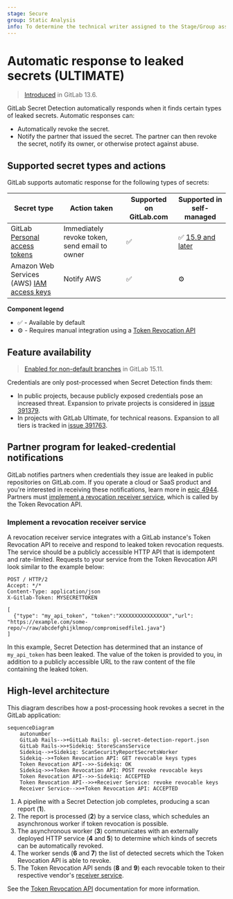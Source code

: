 ```yaml
---
stage: Secure
group: Static Analysis
info: To determine the technical writer assigned to the Stage/Group associated with this page, see https://about.gitlab.com/handbook/product/ux/technical-writing/#assignments
---
```


# Automatic response to leaked secrets **(ULTIMATE)**

> [Introduced](https://gitlab.com/groups/gitlab-org/-/epics/4639) in GitLab 13.6.

GitLab Secret Detection automatically responds when it finds certain types of leaked secrets.
Automatic responses can:

- Automatically revoke the secret.
- Notify the partner that issued the secret. The partner can then revoke the secret, notify its owner, or otherwise protect against abuse.

## Supported secret types and actions

GitLab supports automatic response for the following types of secrets:

| Secret type | Action taken | Supported on GitLab.com | Supported in self-managed |
| ----- | --- | --- | --- |
| GitLab [Personal access tokens](../../profile/personal_access_tokens.md) | Immediately revoke token, send email to owner | ✅ | ✅ [15.9 and later](https://gitlab.com/gitlab-org/gitlab/-/issues/371658) |
| Amazon Web Services (AWS) [IAM access keys](https://docs.aws.amazon.com/IAM/latest/UserGuide/id_credentials_access-keys.html) | Notify AWS | ✅ | ⚙ |

**Component legend**

- ✅ - Available by default
- ⚙ - Requires manual integration using a [Token Revocation API](../../../development/sec/token_revocation_api.md)

## Feature availability

> [Enabled for non-default branches](https://gitlab.com/gitlab-org/gitlab/-/issues/299212) in GitLab 15.11.

Credentials are only post-processed when Secret Detection finds them:

- In public projects, because publicly exposed credentials pose an increased threat. Expansion to private projects is considered in [issue 391379](https://gitlab.com/gitlab-org/gitlab/-/issues/391379).
- In projects with GitLab Ultimate, for technical reasons. Expansion to all tiers is tracked in [issue 391763](https://gitlab.com/gitlab-org/gitlab/-/issues/391763).

## Partner program for leaked-credential notifications

GitLab notifies partners when credentials they issue are leaked in public repositories on GitLab.com.
If you operate a cloud or SaaS product and you're interested in receiving these notifications, learn more in [epic 4944](https://gitlab.com/groups/gitlab-org/-/epics/4944).
Partners must [implement a revocation receiver service](#implement-a-revocation-receiver-service),
which is called by the Token Revocation API.

### Implement a revocation receiver service

A revocation receiver service integrates with a GitLab instance's Token Revocation API to receive and respond
to leaked token revocation requests. The service should be a publicly accessible HTTP API that is
idempotent and rate-limited. Requests to your service from the Token Revocation API look similar to the example
below:

```plaintext
POST / HTTP/2
Accept: */*
Content-Type: application/json
X-Gitlab-Token: MYSECRETTOKEN

[
  {"type": "my_api_token", "token":"XXXXXXXXXXXXXXXX","url": "https://example.com/some-repo/~/raw/abcdefghijklmnop/compromisedfile1.java"}
]
```

In this example, Secret Detection has determined that an instance of `my_api_token` has been leaked. The
value of the token is provided to you, in addition to a publicly accessible URL to the raw content of the
file containing the leaked token.

## High-level architecture

This diagram describes how a post-processing hook revokes a secret in the GitLab application:

```mermaid
sequenceDiagram
    autonumber
    GitLab Rails-->+GitLab Rails: gl-secret-detection-report.json
    GitLab Rails->>+Sidekiq: StoreScansService
    Sidekiq-->+Sidekiq: ScanSecurityReportSecretsWorker
    Sidekiq-->+Token Revocation API: GET revocable keys types
    Token Revocation API-->>-Sidekiq: OK
    Sidekiq->>+Token Revocation API: POST revoke revocable keys
    Token Revocation API-->>-Sidekiq: ACCEPTED
    Token Revocation API-->>+Receiver Service: revoke revocable keys
    Receiver Service-->>+Token Revocation API: ACCEPTED
```

1. A pipeline with a Secret Detection job completes, producing a scan report (**1**).
1. The report is processed (**2**) by a service class, which schedules an asynchronous worker if token revocation is possible.
1. The asynchronous worker (**3**) communicates with an externally deployed HTTP service
   (**4** and **5**) to determine which kinds of secrets can be automatically revoked.
1. The worker sends (**6** and **7**) the list of detected secrets which the Token Revocation API is able to
   revoke.
1. The Token Revocation API sends (**8** and **9**) each revocable token to their respective vendor's [receiver service](#implement-a-revocation-receiver-service).

See the [Token Revocation API](../../../development/sec/token_revocation_api.md) documentation for more
information.
